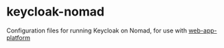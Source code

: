 # keycloak-nomad
Configuration files for running Keycloak on Nomad, for use with [web-app-platform](https://github.com/RoboJackets/web-app-platform)
